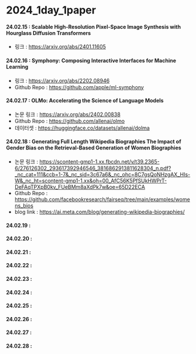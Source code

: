 # 2024_1day_1paper


#### 24.02.15 : Scalable High-Resolution Pixel-Space Image Synthesis with Hourglass Diffusion Transformers
- 링크 : https://arxiv.org/abs/2401.11605

#### 24.02.16 : Symphony: Composing Interactive Interfaces for Machine Learning
- 링크 : https://arxiv.org/abs/2202.08946
- Github Repo : https://github.com/apple/ml-symphony

#### 24.02.17 : OLMo: Accelerating the Science of Language Models
- 논문 링크 : https://arxiv.org/abs/2402.00838
- Github Repo : https://github.com/allenai/olmo
- 데이터셋 : https://huggingface.co/datasets/allenai/dolma
  
#### 24.02.18 : Generating Full Length Wikipedia Biographies The Impact of Gender Bias on the Retrieval-Based Generation of Women Biographies
- 논문 링크 : https://scontent-gmp1-1.xx.fbcdn.net/v/t39.2365-6/276126302_293617392946546_3816862913811628304_n.pdf?_nc_cat=111&ccb=1-7&_nc_sid=3c67a6&_nc_ohc=8C7gsQoNHzgAX_HIs-W&_nc_ht=scontent-gmp1-1.xx&oh=00_AfC56K5PfSUkHWPrT-DeFAqTPXpB0kv_FUeBMm8aXdPk7w&oe=65D22ECA
- Github Repo : https://github.com/facebookresearch/fairseq/tree/main/examples/womens_bios
- blog link : https://ai.meta.com/blog/generating-wikipedia-biographies/

#### 24.02.19 :
#### 24.02.20 :
#### 24.02.21 :
#### 24.02.22 :
#### 24.02.23 :
#### 24.02.24 :
#### 24.02.25 :
#### 24.02.26 :
#### 24.02.27 :
#### 24.02.28 :
